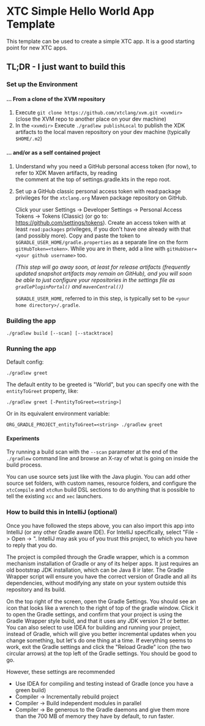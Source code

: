 # XTC Simple Hello World App Template

This template can be used to create a simple XTC app. It is a good starting point for new XTC apps.

## TL;DR - I just want to build this

### Set up the Environment

#### ... From a clone of the XVM repository

1) Execute `git clone https://github.com/xtclang/xvm.git <xvmdir>` (close the XVM repo to another place on 
   your dev machine)
2) In the `<xvmdir>` Execute `./gradlew publishLocal` to publish the XDK artifacts to the local maven repository
   on your dev machine (typically `$HOME/.m2`)

#### ... and/or as a self contained project

1) Understand why you need a GitHub personal access token (for now), to refer to XDK Maven artifacts, by reading   
   the comment at the top of settings.gradle.kts in the repo root.
2) Set up a GitHub classic personal access token with read:package privileges for the `xtclang.org` Maven
   package repository on GitHub.
   
   Click your user Settings -> Developer Settings -> Personal Access Tokens -> Tokens (Classic) (or go 
   to: https://github.com/settings/tokens). Create an access token with at least `read:packages` privileges,
   if you don't have one already with that (and possibly more). Copy and paste the token to
   `$GRADLE_USER_HOME/gradle.properties` as a separate line on the form `gitHubToken=<token>`. While you are 
   in there, add a line with `gitHubUser=<your github username>` too. 

   *(This step will go away soon, at least for release artifacts (frequently updated snapshot artifacts may
    remain on GitHub), and you will soon be able to just configure your repositories in the settings file as
   `gradlePluginPortal()` and `mavenCentral()`)*

   `$GRADLE_USER_HOME`, referred to in this step, is typically set to be `<your home directory>/.gradle`.

### Building the app

```
./gradlew build [--scan] [--stacktrace]
```

### Running the app 

Default config:
```
./gradlew greet 
```

The default entity to be greeted is "World", but you can specify one with the `entityToGreet`
property, like:

```
./gradlew greet [-PentityToGreet=<string>]
```

Or in its equivalent environment variable:

```
ORG_GRADLE_PROJECT_entityToGreet=<string> ./gradlew greet
```

#### Experiments

Try running a build scan with the `--scan` parameter at the end of the `./gradlew` command line and
browse an X-ray of what is going on inside the build process.

You can use source sets just like with the Java plugin. You can add other source set folders, 
with custom names, resource folders, and configure the `xtcCompile` and `xtcRun` build DSL sections
to do anything  that is possible to tell the existing `xcc` and `xec` launchers.

### How to build this in IntelliJ (optional)

Once you have followed the steps above, you can also import this app into IntelliJ (or any other Gradle
aware IDE). For IntelliJ specifically, select "File -> Open -> <repo root for this repo>". IntelliJ
may ask you of you trust this project, to which you have to reply that you do.

The project is compiled through the Gradle wrapper, which is a common mechanism 
installation of Gradle or any of its helper apps. It just requires an old bootstrap JDK installation,
which can be Java 8 ir later. The Gradle Wrapper script will ensure you have the correct version
of Gradle and all its dependencies, without modifying any state on your system outside this repository
and its build.

On the top right of the screen, open the Gradle Settings. You should see an icon that looks like a
wrench to the right of top of the gradle window. Click it to open the Gradle settings, and confirm
that your project is using the Gradle Wrapper style build, and that it uses any JDK version 21 or better.
You can also select to use IDEA for building and running your project, instead of Gradle, which will
give you better incremental updates when you change something, but let's do one thing at a time.
If everything seems to work, exit the Gradle settings and click the "Reload Gradle" icon (the two
circular arrows) at the top left of the Gradle settings. You should be good to go.

However, these settings are recommended
   * Use IDEA for compiling and testing instead of Gradle (once you have a green build)
   * Compiler -> Incrementally rebuild project
   * Compiler -> Build independent modules in parallel
   * Compiler -> Be generous to the Gradle daemons and give them more than the 700 MB of memory they have by default, to run faster.
